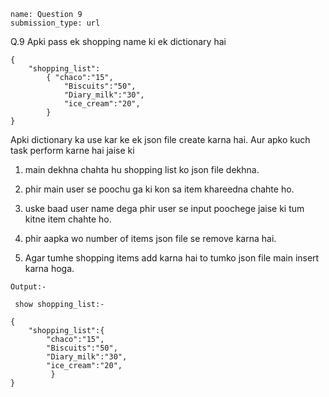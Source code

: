 ```ngMeta
name: Question 9
submission_type: url
```

Q.9 Apki pass ek shopping name ki ek dictionary hai

```
{
    "shopping_list":
        { "chaco":"15",
            "Biscuits":"50",
            "Diary_milk":"30",
            "ice_cream":"20",
        } 
}
 ```

Apki dictionary ka use kar ke ek json file create karna hai.
Aur apko kuch task perform karne hai jaise ki 

1. main dekhna chahta hu shopping list ko json file dekhna.

2. phir main user se poochu ga ki kon sa item khareedna chahte ho.
3. uske baad user name dega phir user se input poochege jaise ki tum kitne item chahte ho.

4. phir aapka wo number of items json file se remove karna hai.

5. Agar tumhe shopping items add karna hai to tumko json file main insert karna hoga.




  
`Output:-`

```
 show shopping_list:- 

{
    "shopping_list":{ 
        "chaco":"15",
        "Biscuits":"50",
        "Diary_milk":"30",
        "ice_cream":"20",
         } 
} 


 ```